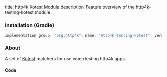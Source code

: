 title: http4k Kotest Module
description: Feature overview of the http4k-testing-kotest module

### Installation (Gradle)

```groovy
implementation group: "org.http4k", name: "http4k-testing-kotest", version: "4.9.0.2"
```

### About

A set of [Kotest] matchers for use when testing http4k apps.

#### Code [<img class="octocat"/>](https://github.com/http4k/http4k/blob/master/src/docs/reference/kotest/example.kt)

<script src="https://gist-it.appspot.com/https://github.com/http4k/http4k/blob/master/src/docs/reference/kotest/example.kt"></script>

[http4k]: https://http4k.org
[kotest]: https://github.com/kotest/kotest
